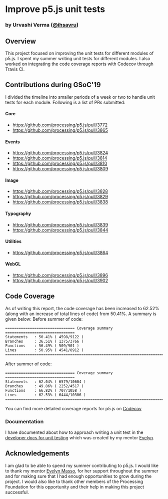 
# Improve p5.js unit tests
### by Urvashi Verma ([@ihsavru](https://github.com/ihsavru))

## Overview
This project focused on improving the unit tests for different modules of p5.js. I spent my summer writing unit tests for different modules. I also worked on integrating the code coverage reports with Codecov through Travis CI. 

## Contributions during GSoC'19
I divided the timeline into smaller periods of a week or two to handle unit tests for each module. Following is a list of PRs submitted:
#### Core
- https://github.com/processing/p5.js/pull/3772
- https://github.com/processing/p5.js/pull/3865

#### Events
- https://github.com/processing/p5.js/pull/3824
- https://github.com/processing/p5.js/pull/3814
- https://github.com/processing/p5.js/pull/3810
- https://github.com/processing/p5.js/pull/3809

#### Image
- https://github.com/processing/p5.js/pull/3828
- https://github.com/processing/p5.js/pull/3829
- https://github.com/processing/p5.js/pull/3838

#### Typography
- https://github.com/processing/p5.js/pull/3839
- https://github.com/processing/p5.js/pull/3844

#### Utilities
- https://github.com/processing/p5.js/pull/3864

#### WebGL
- https://github.com/processing/p5.js/pull/3896
- https://github.com/processing/p5.js/pull/3902

## Code Coverage
As of writing this report, the code coverage has been increased to 62.52% (along with an increase of total lines of code) from 50.41%. A summary is given below:
Before summer of code:
```
=============================== Coverage summary ===============================  
Statements   : 50.41% ( 4598/9122 )  
Branches     : 36.51% ( 1375/3766 )  
Functions    : 56.49% ( 509/901 )  
Lines        : 50.95% ( 4541/8912 )  
================================================================================
```
After summer of code:
```
=============================== Coverage summary ===============================  
Statements   : 62.04% ( 6579/10604 )  
Branches     : 49.86% ( 2252/4517 )  
Functions    : 66.82% ( 707/1058 )  
Lines        : 62.53% ( 6444/10306 )  
================================================================================
```
You can find more detailed coverage reports for p5.js on [Codecov](https://codecov.io/gh/processing/p5.js)

### Documentation
I have documented about how to approach writing a unit test in the [developer docs for unit testing](https://github.com/processing/p5.js/blob/main/contributor_docs/unit_testing.md) which was created by my mentor [Evelyn](https://github.com/outofambit).

## Acknowledgements
I am glad to be able to spend my summer contributing to p5.js. I would like to thank my mentor [Evelyn Masso](https://github.com/outofambit), for her support throughout the summer and for making sure that I had enough opportunities to grow during the project. I would also like to thank other members of the Processing Foundation for this opportunity and their help in making this project successful.
